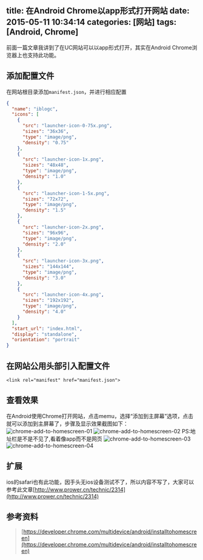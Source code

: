 title: 在Android Chrome以app形式打开网站
date: 2015-05-11 10:34:14
categories: [网站]
tags: [Android, Chrome]
---
前面一篇文章我讲到了在UC网站可以以app形式打开，其实在Android Chrome浏览器上也支持此功能。
<!--more-->

## 添加配置文件
在网站根目录添加`manifest.json`，并进行相应配置
```json
{
  "name": "iblogc",
  "icons": [
    {
      "src": "launcher-icon-0-75x.png",
      "sizes": "36x36",
      "type": "image/png",
      "density": "0.75"
    },
    {
      "src": "launcher-icon-1x.png",
      "sizes": "48x48",
      "type": "image/png",
      "density": "1.0"
    },
    {
      "src": "launcher-icon-1-5x.png",
      "sizes": "72x72",
      "type": "image/png",
      "density": "1.5"
    },
    {
      "src": "launcher-icon-2x.png",
      "sizes": "96x96",
      "type": "image/png",
      "density": "2.0"
    },
    {
      "src": "launcher-icon-3x.png",
      "sizes": "144x144",
      "type": "image/png",
      "density": "3.0"
    },
    {
      "src": "launcher-icon-4x.png",
      "sizes": "192x192",
      "type": "image/png",
      "density": "4.0"
    }
  ],
  "start_url": "index.html",
  "display": "standalone",
  "orientation": "portrait"
}

```

## 在网站公用头部引入配置文件
```
<link rel="manifest" href="manifest.json">
```
## 查看效果
在Android使用Chrome打开网站，点击memu，选择“添加到主屏幕”选项，点击就可以添加到主屏幕了，步骤及显示效果截图如下：
![chrome-add-to-homescreen-01](/media/chrome-add-to-homescreen-01.png)
![chrome-add-to-homescreen-02](/media/chrome-add-to-homescreen-02.png)
PS:地址栏是不是不见了,看着像app而不是网页
![chrome-add-to-homescreen-03](/media/chrome-add-to-homescreen-03.png)
![chrome-add-to-homescreen-04](/media/chrome-add-to-homescreen-04.png)

## 扩展
ios的safari也有此功能，因手头无ios设备测试不了，所以内容不写了，大家可以参考此文章[http://www.prower.cn/technic/2314](http://www.prower.cn/technic/2314)

## 参考资料
> [https://developer.chrome.com/multidevice/android/installtohomescreen](https://developer.chrome.com/multidevice/android/installtohomescreen)


